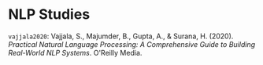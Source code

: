 # NLP Studies

`vajjala2020`: Vajjala, S., Majumder, B., Gupta, A., & Surana, H. (2020). *Practical Natural Language Processing: A Comprehensive Guide to Building Real-World NLP Systems*. O'Reilly Media.
